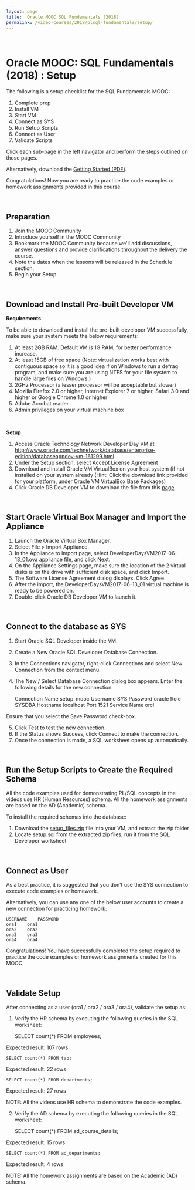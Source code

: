 ```yaml
---
layout: page
title:  Oracle MOOC SQL Fundamentals (2018)
permalink: /video-courses/2018/plsql-fundamentals/setup/
---
```


<br/>

# Oracle MOOC: SQL Fundamentals (2018) : Setup


The following is a setup checklist for the SQL Fundamentals MOOC:

1. Complete prep
2. Install VM
3. Start VM
4. Connect as SYS
5. Run Setup Scripts
6. Connect as User
7. Validate Scripts

Click each sub-page in the left navigator and perform the steps outlined on those pages.

Alternatively, download the <a href="//files.plsql.ru/video-course/2018/02-PLSQL-Fundamentals/GettingStarted_PLSQL.pdf">Getting Started (PDF)</a>.

Congratulations! Now you are ready to practice the code examples or homework assignments provided in this course.


<br/>

## Preparation

1. Join the MOOC Community
2. Introduce yourself in the MOOC Community
3. Bookmark the MOOC Community because we'll add discussions, answer questions and provide clarifications throughout the delivery the course.
4. Note the dates when the lessons will be released in the Schedule section.
5. Begin your Setup.


<br/>

## Download and Install Pre-built Developer VM


**Requirements**

To be able to download and install the pre-built developer VM successfully, make sure your system meets the below requirements:

1. At least 2GB RAM. Default VM is 1G RAM, for better performance increase.
2. At least 15GB of free space (Note: virtualization works best with contiguous space so it is a good idea if on Windows to run a defrag program, and make sure you are using NTFS for your file system to handle large files on Windows.)
3. 2GHz Processor (a lesser processor will be acceptable but slower)
4. Mozilla Firefox 2.0 or higher, Internet Explorer 7 or higher, Safari 3.0 and higher or Google Chrome 1.0 or higher
5. Adobe Acrobat reader
6. Admin privileges on your virtual machine box

<br/>

**Setup**

1. Access  Oracle Technology Network Developer Day VM at http://www.oracle.com/technetwork/database/enterprise-edition/databaseappdev-vm-161299.html
2. Under the Setup section, select Accept License Agreement
3. Download and install Oracle VM VirtualBox on your host system (if not installed on your system already (Hint: Click the download link provided for your platform, under Oracle VM VirtualBox Base Packages)
4. Click Oracle DB Developer VM to download the file from this <a href="http://www.oracle.com/technetwork/database/enterprise-edition/databaseappdev-vm-161299.html">page</a>.


<br/>

## Start Oracle Virtual Box Manager and Import the Appliance

1. Launch the Oracle Virtual Box Manager.
2. Select File > Import Appliance.
3. In the Appliance to Import page, select DeveloperDaysVM2017-06-13_01.ova appliance file, and click Next.
4. On the Appliance Settings page, make sure the location of the 2 virtual disks is on the drive with sufficient disk space, and click Import.
5. The Software License Agreement dialog displays. Click Agree.
6. After the import, the DeveloperDaysVM2017-06-13_01 virtual machine is ready to be powered on.
7. Double-click Oracle DB Developer VM to launch it.



<br/>

## Connect to the database as SYS

1. Start Oracle SQL Developer inside the VM.
2. Create a New Oracle SQL Developer Database Connection.
3. In the Connections navigator, right-click Connections and select New Connection from the context menu.
4. The New / Select Database Connection dialog box appears. Enter the following details for the new connection:

    Connection Name	setup_mooc
    Username	SYS
    Password	oracle
    Role	SYSDBA
    Hostname	localhost
    Port	1521
    Service Name	orcl
    
Ensure that you select the Save Password check-box.

5. Click Test to test the new connection.
6. If the Status shows Success, click Connect to make the connection.
7. Once the connection is made, a SQL worksheet opens up automatically.


<br/>

## Run the Setup Scripts to Create the Required Schema


All the code examples used for demonstrating PL/SQL concepts in the videos use HR (Human Resources) schema. All the homework assignments are based on the AD (Academic) schema.

To install the required schemas into the database:

1. Download the <a href="//files.plsql.ru/video-course/2018/02-PLSQL-Fundamentals/setup.zip">setup_files.zip</a> file into your VM, and extract the zip folder
2. Locate setup.sql from the extracted zip files, run it from the SQL Developer worksheet



<br/>

## Connect as User

As a best practice, it is suggested that you don’t use the SYS connection to execute code examples or homework.

Alternatively, you can use any one of the below user accounts to create a new connection for practicing homework:

    USERNAME	PASSWORD
    ora1	ora1
    ora2	ora2
    ora3	ora3
    ora4	ora4
 
Congratulations! You have successfully completed the setup required to practice the code examples or homework assignments created for this MOOC.


<br/>

## Validate Setup


After connecting as a user (ora1 / ora2 / ora3 / ora4), validate the setup as:

1. Verify the HR schema by executing the following queries in the SQL worksheet:

    SELECT count(*) FROM employees;

Expected result: 107 rows

    SELECT count(*) FROM tab;

Expected result: 22 rows

    SELECT count(*) FROM departments;

Expected result: 27 rows

NOTE: All the videos use HR schema to demonstrate the code examples.

2. Verify the AD schema by executing the following queries in the SQL worksheet:

    SELECT count(*) FROM ad_course_details;

Expected result: 15 rows

    SELECT count(*) FROM ad_departments;

Expected result: 4 rows

NOTE: All the homework assignments are based on the Academic (AD) schema.
